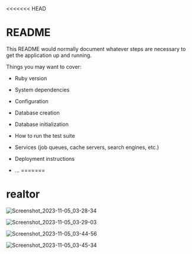 <<<<<<< HEAD
# README

This README would normally document whatever steps are necessary to get the
application up and running.

Things you may want to cover:

* Ruby version

* System dependencies

* Configuration

* Database creation

* Database initialization

* How to run the test suite

* Services (job queues, cache servers, search engines, etc.)

* Deployment instructions

* ...
=======
# realtor


![Screenshot_2023-11-05_03-28-34](https://github.com/techleadpro/realtor/assets/129011467/87277f4f-706b-4358-9154-4b16e5fcd5cd)


![Screenshot_2023-11-05_03-29-03](https://github.com/techleadpro/realtor/assets/129011467/25133815-4c78-4db7-adea-8edc3ea7e320)


![Screenshot_2023-11-05_03-44-56](https://github.com/techleadpro/realtor/assets/129011467/3f8cb1c5-6daf-4e54-a5c4-df08b0fafa0f)

![Screenshot_2023-11-05_03-45-34](https://github.com/techleadpro/realtor/assets/129011467/962f5925-f626-42f1-a5ae-446aa443f690)
